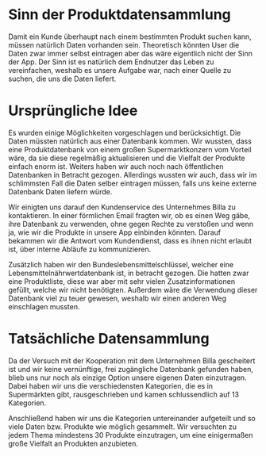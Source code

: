 # Sinn der Produktdatensammlung

Damit ein Kunde überhaupt nach einem bestimmten Produkt suchen kann, müssen natürlich Daten vorhanden sein. Theoretisch könnten User die Daten zwar immer selbst eintragen aber das wäre eigentlich nicht der Sinn der App. Der Sinn ist es natürlich dem Endnutzer das Leben zu vereinfachen, weshalb es unsere Aufgabe war, nach einer Quelle zu suchen, die uns die Daten liefert.

# Ursprüngliche Idee

Es wurden einige Möglichkeiten vorgeschlagen und berücksichtigt. Die Daten müssten natürlich aus einer Datenbank kommen. Wir wussten, dass eine Produktdatenbank von einem großen Supermarktkonzern vom Vorteil wäre, da sie diese regelmäßig aktualisieren und die Vielfalt der Produkte einfach enorm ist. Weiters haben wir auch noch nach öffentlichen Datenbanken in Betracht gezogen. Allerdings wussten wir auch, dass wir im schlimmsten Fall die Daten selber eintragen müssen, falls uns keine externe Datenbank Daten liefern würde. 

Wir einigten uns darauf den Kundenservice des Unternehmes Billa zu kontaktieren. In einer förmlichen Email fragten wir, ob es einen Weg gäbe, ihre Datenbank zu verwenden, ohne gegen Rechte zu verstoßen und wenn ja, wie wir die Produkte in unsere App einbinden könnten. Darauf bekammen wir die Antwort vom Kundendienst, dass es ihnen nicht erlaubt ist, über interne Abläufe zu kommunizieren.

Zusätzlich haben wir den Bundeslebensmittelschlüssel, welcher eine Lebensmittelnährwertdatenbank ist, in betracht gezogen. Die hatten zwar eine Produktliste, diese war aber mit sehr vielen Zusatzinformationen gefüllt, welche wir nicht benötigten. Außerdem wäre die Verwendung dieser Datenbank viel zu teuer gewesen, weshalb wir einen anderen Weg einschlagen mussten.

# Tatsächliche Datensammlung

Da der Versuch mit der Kooperation mit dem Unternehmen Billa gescheitert ist und wir keine vernünftige, frei zugängliche Datenbank gefunden haben, blieb uns nur noch als einzige Option unsere eigenen Daten einzutragen. Dabei haben wir uns die verschiedensten Kategorien, die es in Supermärkten gibt, rausgeschrieben und kamen schlussendlich auf 13 Kategorien. 

Anschließend haben wir uns die Kategorien untereinander aufgeteilt und so viele Daten bzw. Produkte wie möglich gesammelt. Wir versuchten zu jedem Thema mindestens 30 Produkte einzutragen, um eine einigermaßen große Vielfalt an Produkten anzubieten.